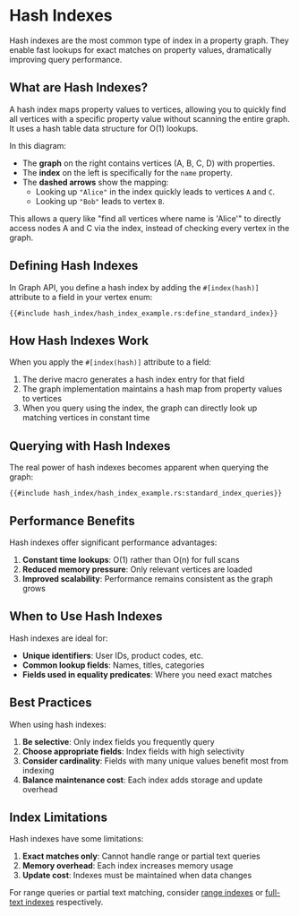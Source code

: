 # Hash Indexes

Hash indexes are the most common type of index in a property graph. They enable fast lookups for exact matches on
property values, dramatically improving query performance.

## What are Hash Indexes?

A hash index maps property values to vertices, allowing you to quickly find all vertices with a specific property
value without scanning the entire graph. It uses a hash table data structure for O(1) lookups.

<object type="image/svg+xml" data="./hash_index/image.svg" title="Diagram showing a hash index mapping names to graph vertice"></object>

In this diagram:

- The **graph** on the right contains vertices (A, B, C, D) with properties.
- The **index** on the left is specifically for the `name` property.
- The **dashed arrows** show the mapping:
    - Looking up `"Alice"` in the index quickly leads to vertices `A` and `C`.
    - Looking up `"Bob"` leads to vertex `B`.

This allows a query like "find all vertices where name is 'Alice'" to directly access nodes A and C via the index,
instead of checking every vertex in the graph.

## Defining Hash Indexes

In Graph API, you define a hash index by adding the `#[index(hash)]` attribute to a field in your vertex enum:

```rust,noplayground
{{#include hash_index/hash_index_example.rs:define_standard_index}}
```

## How Hash Indexes Work

When you apply the `#[index(hash)]` attribute to a field:

1. The derive macro generates a hash index entry for that field
2. The graph implementation maintains a hash map from property values to vertices
3. When you query using the index, the graph can directly look up matching vertices in constant time

## Querying with Hash Indexes

The real power of hash indexes becomes apparent when querying the graph:

```rust,noplayground
{{#include hash_index/hash_index_example.rs:standard_index_queries}}
```

## Performance Benefits

Hash indexes offer significant performance advantages:

1. **Constant time lookups**: O(1) rather than O(n) for full scans
2. **Reduced memory pressure**: Only relevant vertices are loaded
3. **Improved scalability**: Performance remains consistent as the graph grows

## When to Use Hash Indexes

Hash indexes are ideal for:

- **Unique identifiers**: User IDs, product codes, etc.
- **Common lookup fields**: Names, titles, categories
- **Fields used in equality predicates**: Where you need exact matches

## Best Practices

When using hash indexes:

1. **Be selective**: Only index fields you frequently query
2. **Choose appropriate fields**: Index fields with high selectivity
3. **Consider cardinality**: Fields with many unique values benefit most from indexing
4. **Balance maintenance cost**: Each index adds storage and update overhead

## Index Limitations

Hash indexes have some limitations:

1. **Exact matches only**: Cannot handle range or partial text queries
2. **Memory overhead**: Each index increases memory usage
3. **Update cost**: Indexes must be maintained when data changes

For range queries or partial text matching, consider [range indexes](./range_index.md)
or [full-text indexes](./full_text_index.md) respectively.
